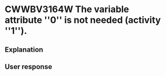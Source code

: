 # CWWBV3164W The variable attribute ''0'' is not needed (activity ''1'').

## Explanation

## User response